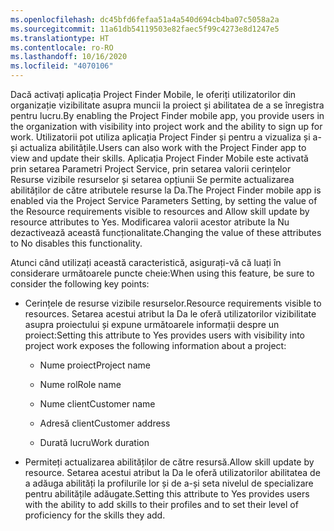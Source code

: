 ```yaml
---
ms.openlocfilehash: dc45bfd6fefaa51a4a540d694cb4ba07c5058a2a
ms.sourcegitcommit: 11a61db54119503e82faec5f99c4273e8d1247e5
ms.translationtype: HT
ms.contentlocale: ro-RO
ms.lasthandoff: 10/16/2020
ms.locfileid: "4070106"
---
```

<span data-ttu-id="e120b-101">Dacă activați aplicația Project Finder Mobile, le oferiți utilizatorilor din organizație vizibilitate asupra muncii la proiect și abilitatea de a se înregistra pentru lucru.</span><span class="sxs-lookup"><span data-stu-id="e120b-101">By enabling the Project Finder mobile app, you provide users in the organization with visibility into project work and the ability to sign up for work.</span></span> <span data-ttu-id="e120b-102">Utilizatorii pot utiliza aplicația Project Finder și pentru a vizualiza și a-și actualiza abilitățile.</span><span class="sxs-lookup"><span data-stu-id="e120b-102">Users can also work with the Project Finder app to view and update their skills.</span></span> <span data-ttu-id="e120b-103">Aplicația Project Finder Mobile este activată prin setarea Parametri Project Service, prin setarea valorii cerințelor Resurse vizibile resurselor și setarea opțiunii Se permite actualizarea abilităților de către atributele resurse la Da.</span><span class="sxs-lookup"><span data-stu-id="e120b-103">The Project Finder mobile app is enabled via the Project Service Parameters Setting, by setting the value of the Resource requirements visible to resources and Allow skill update by resource attributes to Yes.</span></span> <span data-ttu-id="e120b-104">Modificarea valorii acestor atribute la Nu dezactivează această funcționalitate.</span><span class="sxs-lookup"><span data-stu-id="e120b-104">Changing the value of these attributes to No disables this functionality.</span></span>  
  
 <span data-ttu-id="e120b-105">Atunci când utilizați această caracteristică, asigurați-vă că luați în considerare următoarele puncte cheie:</span><span class="sxs-lookup"><span data-stu-id="e120b-105">When using this feature, be sure to consider the following key points:</span></span>  
  
-   <span data-ttu-id="e120b-106">Cerințele de resurse vizibile resurselor.</span><span class="sxs-lookup"><span data-stu-id="e120b-106">Resource requirements visible to resources.</span></span> <span data-ttu-id="e120b-107">Setarea acestui atribut la Da le oferă utilizatorilor vizibilitate asupra proiectului și expune următoarele informații despre un proiect:</span><span class="sxs-lookup"><span data-stu-id="e120b-107">Setting this attribute to Yes provides users with visibility into project work exposes the following information about a project:</span></span>  
  
    -   <span data-ttu-id="e120b-108">Nume proiect</span><span class="sxs-lookup"><span data-stu-id="e120b-108">Project name</span></span>  
  
    -   <span data-ttu-id="e120b-109">Nume rol</span><span class="sxs-lookup"><span data-stu-id="e120b-109">Role name</span></span>  
  
    -   <span data-ttu-id="e120b-110">Nume client</span><span class="sxs-lookup"><span data-stu-id="e120b-110">Customer name</span></span>  
  
    -   <span data-ttu-id="e120b-111">Adresă client</span><span class="sxs-lookup"><span data-stu-id="e120b-111">Customer address</span></span>  
  
    -   <span data-ttu-id="e120b-112">Durată lucru</span><span class="sxs-lookup"><span data-stu-id="e120b-112">Work duration</span></span>  
  
-   <span data-ttu-id="e120b-113">Permiteți actualizarea abilităților de către resursă.</span><span class="sxs-lookup"><span data-stu-id="e120b-113">Allow skill update by resource.</span></span> <span data-ttu-id="e120b-114">Setarea acestui atribut la Da le oferă utilizatorilor abilitatea de a adăuga abilități la profilurile lor și de a-și seta nivelul de specializare pentru abilitățile adăugate.</span><span class="sxs-lookup"><span data-stu-id="e120b-114">Setting this attribute to Yes provides users with the ability to add skills to their profiles and to set their level of proficiency for the skills they add.</span></span>